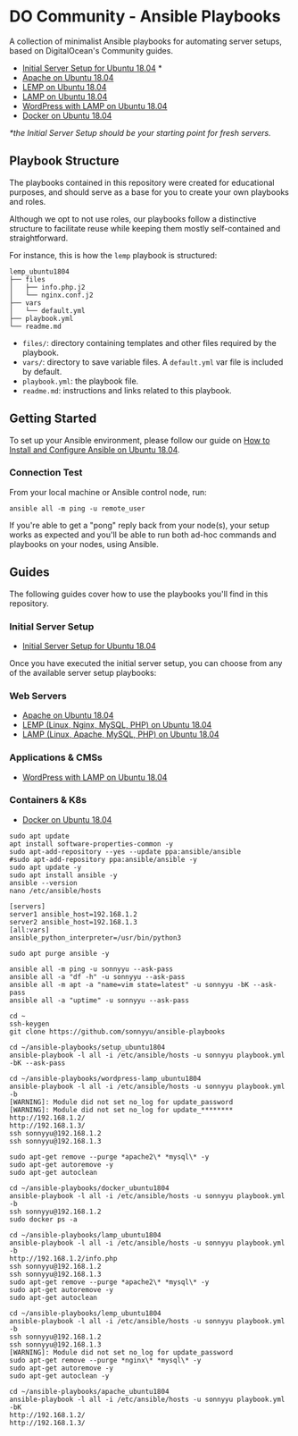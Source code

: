 # DO Community - Ansible Playbooks

A collection of minimalist Ansible playbooks for automating server setups, based on DigitalOcean's Community guides.

- [Initial Server Setup for Ubuntu 18.04](https://github.com/do-community/ansible-playbooks/tree/master/setup_ubuntu1804) *
- [Apache on Ubuntu 18.04](https://github.com/do-community/ansible-playbooks/tree/master/apache_ubuntu1804)
- [LEMP on Ubuntu 18.04](https://github.com/do-community/ansible-playbooks/tree/master/lemp_ubuntu1804)
- [LAMP on Ubuntu 18.04](https://github.com/do-community/ansible-playbooks/tree/master/lamp_ubuntu1804)
- [WordPress with LAMP on Ubuntu 18.04](https://github.com/do-community/ansible-playbooks/tree/master/wordpress-lamp_ubuntu1804)
- [Docker on Ubuntu 18.04](https://github.com/do-community/ansible-playbooks/tree/master/docker_ubuntu1804)

_\*the Initial Server Setup should be your starting point for fresh servers._

## Playbook Structure

The playbooks contained in this repository were created for educational purposes, and should serve as a base for you to create your own playbooks and roles.

Although we opt to not use roles, our playbooks follow a distinctive structure to facilitate reuse while keeping them mostly self-contained and straightforward.

For instance, this is how the `lemp` playbook is structured:

```
lemp_ubuntu1804
├── files
│   ├── info.php.j2
│   └── nginx.conf.j2
├── vars
│   └── default.yml
├── playbook.yml
└── readme.md
```


- `files/`: directory containing templates and other files required by the playbook.
- `vars/`: directory to save variable files. A `default.yml` var file is included by default.
- `playbook.yml`: the playbook file.
- `readme.md`: instructions and links related to this playbook.

## Getting Started

To set up your Ansible environment, please follow our guide on [How to Install and Configure Ansible on Ubuntu 18.04](https://www.digitalocean.com/community/tutorials/how-to-install-and-configure-ansible-on-ubuntu-18-04).

### Connection Test

From your local machine or Ansible control node, run:

```command
ansible all -m ping -u remote_user
```

If you're able to get a "pong" reply back from your node(s), your setup works as expected and you'll be able to run both ad-hoc commands and playbooks on your nodes, using Ansible.

## Guides

The following guides cover how to use the playbooks you'll find in this repository.

### Initial Server Setup

- [Initial Server Setup for Ubuntu 18.04](https://www.digitalocean.com/community/tutorials/how-to-install-and-configure-ansible-on-ubuntu-18-04)

Once you have executed the initial server setup, you can choose from any of the available server setup playbooks:

### Web Servers
- [Apache on Ubuntu 18.04](https://www.digitalocean.com/community/tutorials/how-to-use-ansible-to-install-and-set-up-apache-on-ubuntu-18-04)
- [LEMP (Linux, Nginx, MySQL, PHP) on Ubuntu 18.04](https://www.digitalocean.com/community/tutorials/how-to-use-ansible-to-install-and-set-up-lemp-on-ubuntu-18-04)
- [LAMP (Linux, Apache, MySQL, PHP) on Ubuntu 18.04](https://www.digitalocean.com/community/tutorials/how-to-use-ansible-to-install-and-set-up-lamp-on-ubuntu-18-04)

### Applications & CMSs

- [WordPress with LAMP on Ubuntu 18.04](https://www.digitalocean.com/community/tutorials/how-to-use-ansible-to-install-and-set-up-wordpress-with-lamp-on-ubuntu-18-04)

### Containers & K8s
- [Docker on Ubuntu 18.04](https://www.digitalocean.com/community/tutorials/how-to-use-ansible-to-install-and-set-up-docker-on-ubuntu-18-04)

```command
sudo apt update
apt install software-properties-common -y
sudo apt-add-repository --yes --update ppa:ansible/ansible
#sudo apt-add-repository ppa:ansible/ansible -y
sudo apt update -y
sudo apt install ansible -y
ansible --version
nano /etc/ansible/hosts
```

```command
[servers]
server1 ansible_host=192.168.1.2
server2 ansible_host=192.168.1.3
[all:vars]
ansible_python_interpreter=/usr/bin/python3
```
```command
sudo apt purge ansible -y
```
```command
ansible all -m ping -u sonnyyu --ask-pass
ansible all -a "df -h" -u sonnyyu --ask-pass
ansible all -m apt -a "name=vim state=latest" -u sonnyyu -bK --ask-pass
ansible all -a "uptime" -u sonnyyu --ask-pass
```
```command
cd ~
ssh-keygen
git clone https://github.com/sonnyyu/ansible-playbooks
```
```command
cd ~/ansible-playbooks/setup_ubuntu1804
ansible-playbook -l all -i /etc/ansible/hosts -u sonnyyu playbook.yml  -bK --ask-pass
```
```command
cd ~/ansible-playbooks/wordpress-lamp_ubuntu1804
ansible-playbook -l all -i /etc/ansible/hosts -u sonnyyu playbook.yml  -b
[WARNING]: Module did not set no_log for update_password
[WARNING]: Module did not set no_log for update_********
http://192.168.1.2/
http://192.168.1.3/
ssh sonnyyu@192.168.1.2
ssh sonnyyu@192.168.1.3
```
```command
sudo apt-get remove --purge *apache2\* *mysql\* -y
sudo apt-get autoremove -y
sudo apt-get autoclean 
```
```command
cd ~/ansible-playbooks/docker_ubuntu1804
ansible-playbook -l all -i /etc/ansible/hosts -u sonnyyu playbook.yml  -b
ssh sonnyyu@192.168.1.2
sudo docker ps -a
```
```command
cd ~/ansible-playbooks/lamp_ubuntu1804
ansible-playbook -l all -i /etc/ansible/hosts -u sonnyyu playbook.yml  -b 
http://192.168.1.2/info.php
ssh sonnyyu@192.168.1.2
ssh sonnyyu@192.168.1.3
sudo apt-get remove --purge *apache2\* *mysql\* -y
sudo apt-get autoremove -y
sudo apt-get autoclean 
```
```command
cd ~/ansible-playbooks/lemp_ubuntu1804
ansible-playbook -l all -i /etc/ansible/hosts -u sonnyyu playbook.yml  -b 
ssh sonnyyu@192.168.1.2
ssh sonnyyu@192.168.1.3
[WARNING]: Module did not set no_log for update_password
sudo apt-get remove --purge *nginx\* *mysql\* -y
sudo apt-get autoremove -y
sudo apt-get autoclean -y
```
```command
cd ~/ansible-playbooks/apache_ubuntu1804
ansible-playbook -l all -i /etc/ansible/hosts -u sonnyyu playbook.yml  -bK
http://192.168.1.2/
http://192.168.1.3/
```

